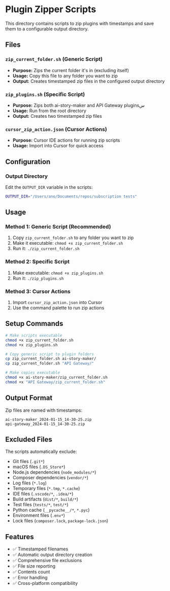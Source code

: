 # Plugin Zipper Scripts

This directory contains scripts to zip plugins with timestamps and save them to a configurable output directory.

## Files

### `zip_current_folder.sh` (Generic Script)
- **Purpose:** Zips the current folder it's in (excluding itself)
- **Usage:** Copy this file to any folder you want to zip
- **Output:** Creates timestamped zip files in the configured output directory

### `zip_plugins.sh` (Specific Script)
- **Purpose:** Zips both ai-story-maker and API Gateway pluginsس
- **Usage:** Run from the root directory
- **Output:** Creates two timestamped zip files

### `cursor_zip_action.json` (Cursor Actions)
- **Purpose:** Cursor IDE actions for running zip scripts
- **Usage:** Import into Cursor for quick access

## Configuration

### Output Directory
Edit the `OUTPUT_DIR` variable in the scripts:
```bash
OUTPUT_DIR="/Users/ano/Documents/repos/subscription tests"
```

## Usage

### Method 1: Generic Script (Recommended)
1. Copy `zip_current_folder.sh` to any folder you want to zip
2. Make it executable: `chmod +x zip_current_folder.sh`
3. Run it: `./zip_current_folder.sh`

### Method 2: Specific Script
1. Make executable: `chmod +x zip_plugins.sh`
2. Run it: `./zip_plugins.sh`

### Method 3: Cursor Actions
1. Import `cursor_zip_action.json` into Cursor
2. Use the command palette to run zip actions

## Setup Commands

```bash
# Make scripts executable
chmod +x zip_current_folder.sh
chmod +x zip_plugins.sh

# Copy generic script to plugin folders
cp zip_current_folder.sh ai-story-maker/
cp zip_current_folder.sh "API Gateway/"

# Make copies executable
chmod +x ai-story-maker/zip_current_folder.sh
chmod +x "API Gateway/zip_current_folder.sh"
```

## Output Format

Zip files are named with timestamps:
```
ai-story-maker_2024-01-15_14-30-25.zip
api-gateway_2024-01-15_14-30-25.zip
```

## Excluded Files

The scripts automatically exclude:
- Git files (`.git*`)
- macOS files (`.DS_Store*`)
- Node.js dependencies (`node_modules/*`)
- Composer dependencies (`vendor/*`)
- Log files (`*.log`)
- Temporary files (`*.tmp`, `*.cache`)
- IDE files (`.vscode/*`, `.idea/*`)
- Build artifacts (`dist/*`, `build/*`)
- Test files (`tests/*`, `test/*`)
- Python cache (`__pycache__/*`, `*.pyc`)
- Environment files (`.env*`)
- Lock files (`composer.lock`, `package-lock.json`)

## Features

- ✅ Timestamped filenames
- ✅ Automatic output directory creation
- ✅ Comprehensive file exclusions
- ✅ File size reporting
- ✅ Contents count
- ✅ Error handling
- ✅ Cross-platform compatibility 
